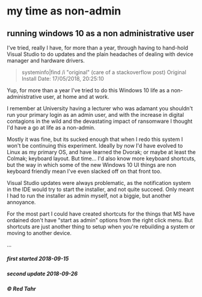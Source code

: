 # my time as non-admin
## running windows 10 as a non administrative user

I've tried, really I have, for more than a year, through having to hand-hold Visual Studio to do updates and the plain headaches of dealing with device manager and hardware drivers.

> systeminfo|find /i "original" (care of a stackoverflow post)
Original Install Date:     17/05/2018, 20:25:10

Yup, for more than a year I've tried to do this Windows 10 life as a non-administrative user, at home and at work.

I remember at University having a lecturer who was adamant you shouldn't run your primary login as an admin user, and with the increase in digital contagions in the wild and the devastating impact of ransomware I thought I'd have a go at life as a non-admin.

Mostly it was fine, but its sucked enough that when I redo this system I won't be continuing this experiment. Ideally by now I'd have evolved to Linux as my primary OS, and have learned the Dvorak; or maybe at least the Colmak; keyboard layout. But time... I'd also know more keyboard shortcuts, but the way in which some of the new Windows 10 UI things are non keyboard friendly mean I've even slacked off on that front too.

Visual Studio updates were always problematic, as the notification system in the IDE would try to start the installer, and not quite succeed. Only meant I had to run the installer as admin myself, not a biggie, but another annoyance.

For the most part I could have created shortcuts for the things that MS have ordained don't have "start as admin" options from the right click menu. But shortcuts are just another thing to setup when you're rebuilding a system or moving to another device.

...

##### first started 2018-09-15 
##### second update 2018-09-26
##### © Red Tahr